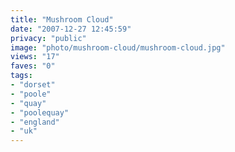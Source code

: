 ```yaml
---
title: "Mushroom Cloud"
date: "2007-12-27 12:45:59"
privacy: "public"
image: "photo/mushroom-cloud/mushroom-cloud.jpg"
views: "17"
faves: "0"
tags:
- "dorset"
- "poole"
- "quay"
- "poolequay"
- "england"
- "uk"
---
```


